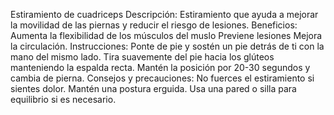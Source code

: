 Estiramiento de cuadriceps
Descripción: 
Estiramiento que ayuda a mejorar la movilidad de las piernas y reducir el riesgo de lesiones.
Beneficios:
Aumenta la flexibilidad de los músculos del muslo
Previene lesiones
Mejora la circulación.
Instrucciones:
Ponte de pie y sostén un pie detrás de ti con la mano del mismo lado.
Tira suavemente del pie hacia los glúteos manteniendo la espalda recta.
Mantén la posición por 20-30 segundos y cambia de pierna.
Consejos y precauciones:
No fuerces el estiramiento si sientes dolor.
Mantén una postura erguida.
Usa una pared o silla para equilibrio si es necesario.
